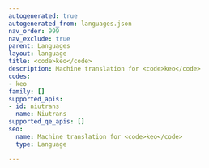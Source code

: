 ```yaml
---
autogenerated: true
autogenerated_from: languages.json
nav_order: 999
nav_exclude: true
parent: Languages
layout: language
title: <code>keo</code>
description: Machine translation for <code>keo</code>
codes:
- keo
family: []
supported_apis:
- id: niutrans
  name: Niutrans
supported_qe_apis: []
seo:
  name: Machine translation for <code>keo</code>
  type: Language

---
```


